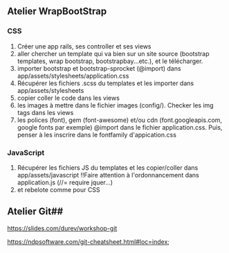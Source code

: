 ## Atelier WrapBootStrap ##

### CSS ###
1. Créer une app rails, ses controller et ses views
2. aller chercher un template qui va bien sur un site source (bootstrap templates, wrap bootstrap, bootstrapbay...etc.), et le télécharger.
3. importer bootstrap et bootstrap-sprocket (@import) dans app/assets/stylesheets/application.css
4. Récupérer les fichiers .scss du templates et les importer dans app/assets/stylesheets
5. copier coller le code dans les views
6. les images à mettre dans le fichier images (config/). Checker les img tags dans les views
7. les polices (font), gem (font-awesome) et/ou cdn (font.googleapis.com, google fonts par exemple) @import dans le fichier application.css. Puis, penser à les inscrire dans le fontfamily d'appication.css

### JavaScript ###
1. Récupérer les fichiers JS du templates et les copier/coller dans app/assets/javascript !!Faire attention à l'ordonnancement dans application.js (//= require jquer...)
2. et rebelote comme pour CSS

## Atelier Git##

https://slides.com/durev/workshop-git

https://ndpsoftware.com/git-cheatsheet.html#loc=index;

